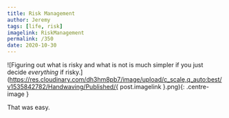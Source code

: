```yaml
---
title: Risk Management
author: Jeremy
tags: [life, risk]
imagelink: RiskManagement
permalink: /350
date: 2020-10-30
---
```


![Figuring out what is risky and what is not is much simpler if you just decide *everything* if risky.](https://res.cloudinary.com/dh3hm8pb7/image/upload/c_scale,q_auto:best/v1535842782/Handwaving/Published/{ post.imagelink }.png){: .centre-image }

That was easy.
